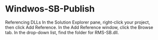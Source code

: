 # Windwos-SB-Publish

Referencing DLLs
In the Solution Explorer pane, right-click your project, then click Add Reference.
In the Add Reference window, click the Browse tab.
In the drop-down list, find the folder for RMS-SB.dll.
